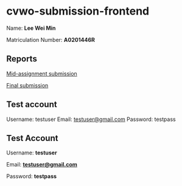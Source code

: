 # cvwo-submission-frontend

Name: **Lee Wei Min**

Matriculation Number: **A0201446R**

## Reports
[Mid-assignment submission](./CVWO_Mid-Submission_Assignment.pdf) 

[Final submission](./CVWO_Final_Submission.pdf)

## Test account

Username: testuser
Email: testuser@gmail.com
Password: testpass

## Test Account
Username: **testuser**

Email: **testuser@gmail.com**

Password: **testpass**
